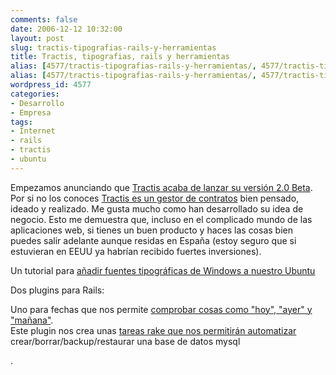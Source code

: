 ```yaml
---
comments: false
date: 2006-12-12 10:32:00
layout: post
slug: tractis-tipografias-rails-y-herramientas
title: Tractis, tipografias, rails y herramientas
alias: [4577/tractis-tipografias-rails-y-herramientas/, 4577/tractis-tipografias-rails-y-herramientas]
alias: [4577/tractis-tipografias-rails-y-herramientas/, 4577/tractis-tipografias-rails-y-herramientas]
wordpress_id: 4577
categories:
- Desarrollo
- Empresa
tags:
- Internet
- rails
- tractis
- ubuntu
---
```


Empezamos anunciando que [Tractis acaba de lanzar su versión 2.0 Beta](http://blog.negonation.com/es/lanzamiento-de-tractis-20-beta/).  Por si no los conoces [Tractis es un gestor de contratos](http://www.tractis.com) bien pensado, ideado y realizado.  Me gusta mucho como han desarrollado su idea  de negocio.  Esto me demuestra que, incluso en el complicado mundo de las aplicaciones web, si tienes un buen producto y haces las cosas bien puedes salir adelante aunque residas en España (estoy seguro que si estuvieran en EEUU ya habrían recibido fuertes inversiones).




Un tutorial para [añadir fuentes tipográficas de Windows a nuestro Ubuntu](http://hevria.blogspot.com/2004/11/ubuntu-410-aadiendo-fuentes.html)




Dos plugins para Rails:  

Uno para fechas que nos permite [comprobar cosas como "hoy", "ayer" y "mañana"](http://www.agilewebdevelopment.com/plugins/day_questions).  
Este plugin nos crea unas [tareas rake que nos permitirán automatizar](http://www.agilewebdevelopment.com/plugins/mysql_tasks) crear/borrar/backup/restaurar una base de datos mysql

.
